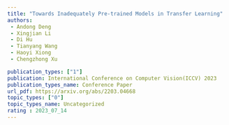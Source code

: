 ```yaml
---  
title: "Towards Inadequately Pre-trained Models in Transfer Learning"  
authors:  
 - Andong Deng
 - Xingjian Li
 - Di Hu
 - Tianyang Wang
 - Haoyi Xiong
 - Chengzhong Xu

publication_types: ["1"]  
publication: International Conference on Computer Vision(ICCV) 2023
publication_types_name: Conference Paper  
url_pdf: https://arxiv.org/abs/2203.04668
topic_types: ["0"]
topic_types_name: Uncategorized
rating : 2023_07_14
---  
```

